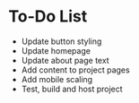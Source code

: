# To-Do List

- Update button styling
- Update homepage
- Update about page text
- Add content to project pages
- Add mobile scaling
- Test, build and host project
